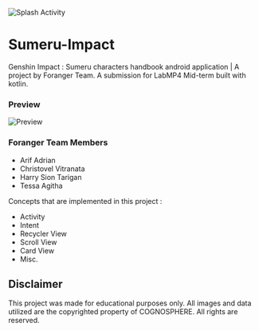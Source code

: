 ![Splash Activity](https://github.com/hawryyy30/Sumeru-Impact/assets/106805563/f42cdedd-1b8a-41a7-b65a-30ffc1777a93)

# Sumeru-Impact
Genshin Impact : Sumeru characters handbook android application | A project by Foranger Team.
A submission for LabMP4 Mid-term built with kotlin. 

### Preview
![Preview](https://github.com/hawryyy30/Sumeru-Impact/assets/106805563/b83fa7d8-7e38-4b11-ac34-f705816e9de7)


### Foranger Team Members
- Arif Adrian
- Christovel Vitranata
- Harry Sion Tarigan
- Tessa Agitha

Concepts that are implemented in this project : 
- Activity
- Intent
- Recycler View
- Scroll View
- Card View
- Misc.

## Disclaimer
This project was made for educational purposes only. All images and data utilized are the copyrighted property of COGNOSPHERE. All rights are reserved.




